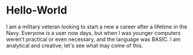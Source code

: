 # Hello-World
I am a military veteran looking to start a new a career after a lifetime in the Navy.  Everyone is a user now days, but when I was younger computers weren't practical or even necessary, and the language was BASIC.  I am analytical and creative; let's see what may come of this. 
